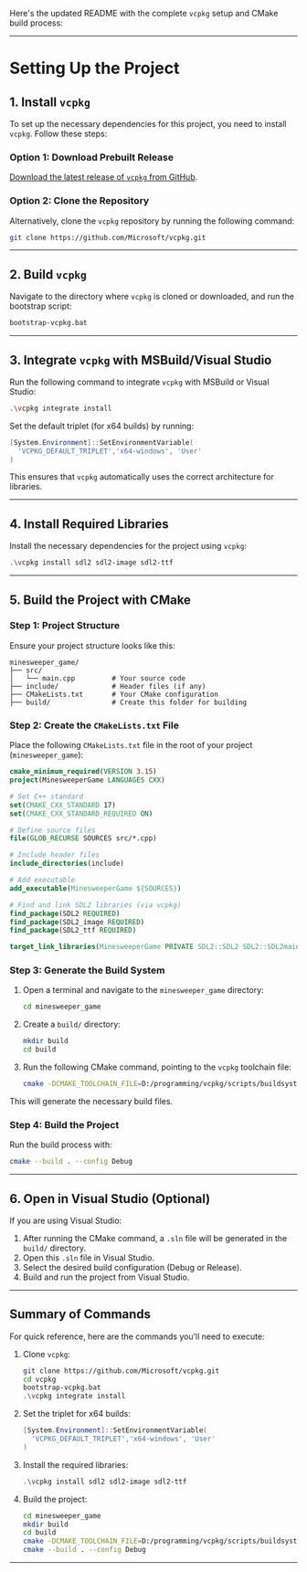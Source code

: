 Here's the updated README with the complete `vcpkg` setup and CMake build process:

---

# Setting Up the Project

## 1. Install `vcpkg`
To set up the necessary dependencies for this project, you need to install `vcpkg`. Follow these steps:

### Option 1: Download Prebuilt Release
[Download the latest release of `vcpkg` from GitHub](https://github.com/microsoft/vcpkg/releases/).

### Option 2: Clone the Repository
Alternatively, clone the `vcpkg` repository by running the following command:
```bash
git clone https://github.com/Microsoft/vcpkg.git
```

---

## 2. Build `vcpkg`
Navigate to the directory where `vcpkg` is cloned or downloaded, and run the bootstrap script:
```bash
bootstrap-vcpkg.bat
```

---

## 3. Integrate `vcpkg` with MSBuild/Visual Studio
Run the following command to integrate `vcpkg` with MSBuild or Visual Studio:
```bash
.\vcpkg integrate install
```

Set the default triplet (for x64 builds) by running:
```powershell
[System.Environment]::SetEnvironmentVariable(
  'VCPKG_DEFAULT_TRIPLET','x64-windows', 'User'
)
```

This ensures that `vcpkg` automatically uses the correct architecture for libraries.

---

## 4. Install Required Libraries
Install the necessary dependencies for the project using `vcpkg`:
```bash
.\vcpkg install sdl2 sdl2-image sdl2-ttf
```

---

## 5. Build the Project with CMake

### Step 1: Project Structure
Ensure your project structure looks like this:
```
minesweeper_game/
├── src/
│   └── main.cpp         # Your source code
├── include/             # Header files (if any)
├── CMakeLists.txt       # Your CMake configuration
├── build/               # Create this folder for building
```

### Step 2: Create the `CMakeLists.txt` File
Place the following `CMakeLists.txt` file in the root of your project (`minesweeper_game`):

```cmake
cmake_minimum_required(VERSION 3.15)
project(MinesweeperGame LANGUAGES CXX)

# Set C++ standard
set(CMAKE_CXX_STANDARD 17)
set(CMAKE_CXX_STANDARD_REQUIRED ON)

# Define source files
file(GLOB_RECURSE SOURCES src/*.cpp)

# Include header files
include_directories(include)

# Add executable
add_executable(MinesweeperGame ${SOURCES})

# Find and link SDL2 libraries (via vcpkg)
find_package(SDL2 REQUIRED)
find_package(SDL2_image REQUIRED)
find_package(SDL2_ttf REQUIRED)

target_link_libraries(MinesweeperGame PRIVATE SDL2::SDL2 SDL2::SDL2main SDL2_image::SDL2_image SDL2_ttf::SDL2_ttf)
```

### Step 3: Generate the Build System
1. Open a terminal and navigate to the `minesweeper_game` directory:
   ```bash
   cd minesweeper_game
   ```

2. Create a `build/` directory:
   ```bash
   mkdir build
   cd build
   ```

3. Run the following CMake command, pointing to the `vcpkg` toolchain file:
   ```bash
   cmake -DCMAKE_TOOLCHAIN_FILE=D:/programming/vcpkg/scripts/buildsystems/vcpkg.cmake ..
   ```

This will generate the necessary build files.

### Step 4: Build the Project
Run the build process with:
```bash
cmake --build . --config Debug
```

---

## 6. Open in Visual Studio (Optional)
If you are using Visual Studio:
1. After running the CMake command, a `.sln` file will be generated in the `build/` directory.
2. Open this `.sln` file in Visual Studio.
3. Select the desired build configuration (Debug or Release).
4. Build and run the project from Visual Studio.

---

## Summary of Commands
For quick reference, here are the commands you’ll need to execute:

1. Clone `vcpkg`:
   ```bash
   git clone https://github.com/Microsoft/vcpkg.git
   cd vcpkg
   bootstrap-vcpkg.bat
   .\vcpkg integrate install
   ```

2. Set the triplet for x64 builds:
   ```powershell
   [System.Environment]::SetEnvironmentVariable(
     'VCPKG_DEFAULT_TRIPLET','x64-windows', 'User'
   )
   ```

3. Install the required libraries:
   ```bash
   .\vcpkg install sdl2 sdl2-image sdl2-ttf
   ```

4. Build the project:
   ```bash
   cd minesweeper_game
   mkdir build
   cd build
   cmake -DCMAKE_TOOLCHAIN_FILE=D:/programming/vcpkg/scripts/buildsystems/vcpkg.cmake ..
   cmake --build . --config Debug
   ```

---